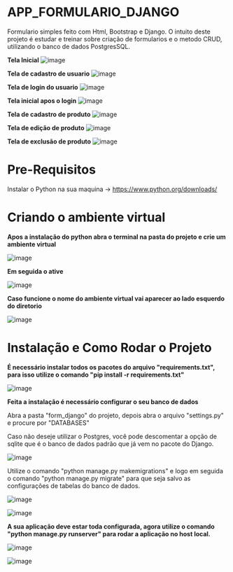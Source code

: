# APP_FORMULARIO_DJANGO
Formulario simples feito com Html, Bootstrap e Django. O intuito deste projeto é estudar e treinar sobre criação de formularios e o metodo CRUD, utilizando o banco de dados PostgresSQL.

<strong>Tela Inicial</strong>
![image](https://user-images.githubusercontent.com/91494533/180869731-8f97fce4-ac61-46cc-b6d4-e082c377b5b3.png)

<strong>Tela de cadastro de usuario</strong>
![image](https://user-images.githubusercontent.com/91494533/180869815-b8f605cc-b5e3-4118-88d1-9b23f71330a2.png)

<strong>Tela de login do usuario</strong>
![image](https://user-images.githubusercontent.com/91494533/180869860-67ad81a5-1429-437c-b8e2-21de6978cfa7.png)

<strong>Tela inicial apos o login</strong>
![image](https://user-images.githubusercontent.com/91494533/180869958-17c7d90a-44c5-42d8-9510-6ca51d187c98.png)

<strong>Tela de cadastro de produto</strong>
![image](https://user-images.githubusercontent.com/91494533/180870044-29df8e87-05d3-43cb-a924-4c8ceb50afd2.png)

<strong>Tela de edição de produto</strong>
![image](https://user-images.githubusercontent.com/91494533/180870149-02974c88-d278-4672-8013-ac02839161aa.png)

<strong>Tela de exclusão de produto</strong>
![image](https://user-images.githubusercontent.com/91494533/180870201-4c5a7bf9-90bd-4340-9478-a7db10b1d5bf.png)


# Pre-Requisitos
Instalar o Python na sua maquina -> https://www.python.org/downloads/

# Criando o ambiente virtual
<strong>Apos a instalação do python abra o terminal na pasta do projeto e crie um ambiente virtual</strong>

![image](https://user-images.githubusercontent.com/91494533/180862194-f2c69639-3a45-4163-a2b2-9655c9f30a94.png)

<strong>Em seguida o ative</strong>

![image](https://user-images.githubusercontent.com/91494533/180862493-51acc222-2028-4269-b56c-ec43feb53d36.png)

<strong>Caso funcione o nome do ambiente virtual vai aparecer ao lado esquerdo do diretorio</strong>

![image](https://user-images.githubusercontent.com/91494533/180862759-d0b58cc2-e1ae-41c8-be3f-c40fc67d9cc6.png)

# Instalação e Como Rodar o Projeto
<strong>É necessário instalar todos os pacotes do arquivo "requirements.txt", para isso utilize o comando "pip install -r requirements.txt"</strong>

![image](https://user-images.githubusercontent.com/91494533/180864494-9d485381-0647-4a11-ab2d-4979b7ca7bb8.png)

<strong>Feita a instalação é necessário configurar o seu banco de dados</strong>

Abra a pasta "form_django" do projeto, depois abra o arquivo "settings.py" e procure por "DATABASES"

Caso não deseje utilizar o Postgres, você pode descomentar a opção de sqlite que é o banco de dados padrão que já vem no pacote do Django.

![image](https://user-images.githubusercontent.com/91494533/180867607-5b4e9d8e-e85e-48a1-bc62-ffba1a85a918.png)

Utilize o comando "python manage.py makemigrations" e logo em seguida o comando "python manage.py migrate" para que seja salvo as configurações de tabelas do banco de dados.

![image](https://user-images.githubusercontent.com/91494533/180868634-97b696b6-34a0-4f92-af59-0458a3679961.png)

![image](https://user-images.githubusercontent.com/91494533/180868680-930e003d-e637-433b-b5f0-2b639f1a2ebe.png)

<strong>A sua aplicação deve estar toda configurada, agora utilize o comando "python manage.py runserver" para rodar a aplicação no host local.</strong>

![image](https://user-images.githubusercontent.com/91494533/180869060-28ac44b0-19f4-466e-a269-8d19756b9cbd.png)

![image](https://user-images.githubusercontent.com/91494533/180869484-f170976e-5f6f-46d6-8eb7-4cea10962c46.png)

